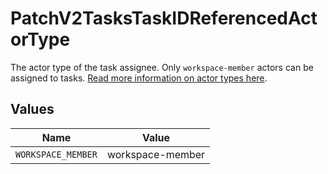 # PatchV2TasksTaskIDReferencedActorType

The actor type of the task assignee. Only `workspace-member` actors can be assigned to tasks. [Read more information on actor types here](/docs/actors).


## Values

| Name               | Value              |
| ------------------ | ------------------ |
| `WORKSPACE_MEMBER` | workspace-member   |